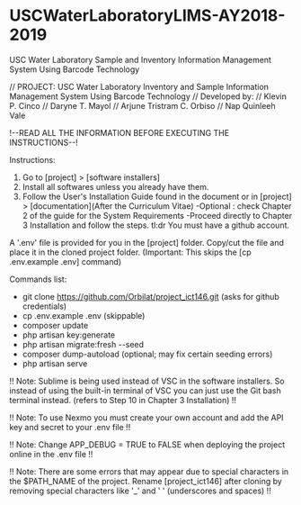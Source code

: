 # USCWaterLaboratoryLIMS-AY2018-2019
USC Water Laboratory Sample and Inventory Information Management System Using Barcode Technology

// PROJECT: USC Water Laboratory Inventory and Sample Information Management System Using Barcode Technology
// Developed by:
//	Klevin P. Cinco
//	Daryne T. Mayol
//	Arjune Tristram C. Orbiso
//	Nap Quinleeh Vale

!--READ ALL THE INFORMATION BEFORE EXECUTING THE INSTRUCTIONS--!

Instructions:

1. Go to [project] > [software installers] 
2. Install all softwares unless you already have them.
3. Follow the User's Installation Guide found in the document or in [project] > [documentation](After the Curriculum Vitae)
	-Optional : check Chapter 2 of the guide for the System Requirements
	-Proceed directly to Chapter 3 Installation and follow the steps.
	tl:dr You must have a github account.

A '.env' file is provided for you in the [project] folder. Copy/cut the file and place it in the cloned project folder. (Important: This skips the [cp .env.example .env] command)

Commands list:
- git clone https://github.com/Orbilat/project_ict146.git (asks for github credentials)
- cp .env.example .env (skippable)
- composer update
- php artisan key:generate
- php artisan migrate:fresh --seed
- composer dump-autoload (optional; may fix certain seeding errors)
- php artisan serve

!! Note: Sublime is being used instead of VSC in the software installers. So instead of using the built-in terminal of VSC you can just use the Git bash terminal instead. (refers to Step 10 in Chapter 3 Installation) !!

!! Note: To use Nexmo you must create your own account and add the API key and secret to your .env file !!

!! Note: Change APP_DEBUG = TRUE to FALSE when deploying the project online in the .env file !!

!! Note: There are some errors that may appear due to special characters in the $PATH_NAME of the project. Rename [project_ict146] after cloning by removing special characters like '_' and ' ' (underscores and spaces) !!
